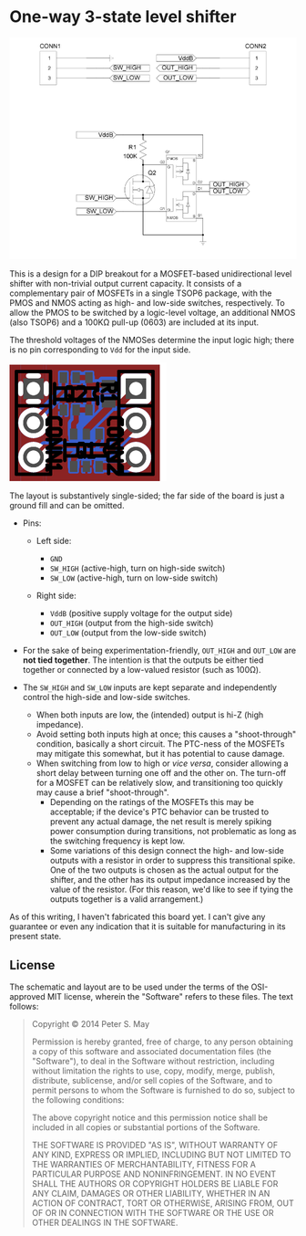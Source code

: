 One-way 3-state level shifter
=============================

![Schematic](schematic.png)

This is a design for a DIP breakout for a MOSFET-based unidirectional
level shifter with non-trivial output current capacity. It consists of a
complementary pair of MOSFETs in a single TSOP6 package, with the PMOS
and NMOS acting as high- and low-side switches, respectively. To allow
the PMOS to be switched by a logic-level voltage, an additional NMOS
(also TSOP6) and a 100KΩ pull-up (0603) are included at its input.

The threshold voltages of the NMOSes determine the input logic high;
there is no pin corresponding to `Vdd` for the input side.

![Layout](layout.png)

The layout is substantively single-sided; the far side of the board is
just a ground fill and can be omitted.

*   Pins:
    *   Left side:
        *   `GND`
        *   `SW_HIGH` (active-high, turn on high-side switch)
        *   `SW_LOW` (active-high, turn on low-side switch)

    *   Right side:
        *   `VddB` (positive supply voltage for the output side)
        *   `OUT_HIGH` (output from the high-side switch)
        *   `OUT_LOW` (output from the low-side switch)

*   For the sake of being experimentation-friendly, `OUT_HIGH` and
    `OUT_LOW` are **not tied together**. The intention is that the
    outputs be either tied together or connected by a low-valued
    resistor (such as 100Ω).
*   The `SW_HIGH` and `SW_LOW` inputs are kept separate and
    independently control the high-side and low-side switches.
    *   When both inputs are low, the (intended) output is hi-Z (high
        impedance).
    *   Avoid setting both inputs high at once; this causes a
        "shoot-through" condition, basically a short circuit. The
        PTC-ness of the MOSFETs may mitigate this somewhat, but it has
        potential to cause damage.
    *   When switching from low to high or *vice versa*, consider
        allowing a short delay between turning one off and the other on.
        The turn-off for a MOSFET can be relatively slow, and
        transitioning too quickly may cause a brief "shoot-through".
        *   Depending on the ratings of the MOSFETs this may be
            acceptable; if the device's PTC behavior can be trusted to
            prevent any actual damage, the net result is merely spiking
            power consumption during transitions, not problematic as
            long as the switching frequency is kept low.
        *   Some variations of this design connect the high- and
            low-side outputs with a resistor in order to suppress this
            transitional spike. One of the two outputs is chosen as the
            actual output for the shifter, and the other has its output
            impedance increased by the value of the resistor. (For this
            reason, we'd like to see if tying the outputs together is a
            valid arrangement.)

As of this writing, I haven't fabricated this board yet. I can't give
any guarantee or even any indication that it is suitable for
manufacturing in its present state.

License
-------

The schematic and layout are to be used under the terms of the
OSI-approved MIT license, wherein the "Software" refers to these files.
The text follows:

> Copyright © 2014 Peter S. May
>
> Permission is hereby granted, free of charge, to any person obtaining
> a copy of this software and associated documentation files (the
> "Software"), to deal in the Software without restriction, including
> without limitation the rights to use, copy, modify, merge, publish,
> distribute, sublicense, and/or sell copies of the Software, and to
> permit persons to whom the Software is furnished to do so, subject to
> the following conditions:
>
> The above copyright notice and this permission notice shall be
> included in all copies or substantial portions of the Software.
>
> THE SOFTWARE IS PROVIDED "AS IS", WITHOUT WARRANTY OF ANY KIND,
> EXPRESS OR IMPLIED, INCLUDING BUT NOT LIMITED TO THE WARRANTIES OF
> MERCHANTABILITY, FITNESS FOR A PARTICULAR PURPOSE AND NONINFRINGEMENT.
> IN NO EVENT SHALL THE AUTHORS OR COPYRIGHT HOLDERS BE LIABLE FOR ANY
> CLAIM, DAMAGES OR OTHER LIABILITY, WHETHER IN AN ACTION OF CONTRACT,
> TORT OR OTHERWISE, ARISING FROM, OUT OF OR IN CONNECTION WITH THE
> SOFTWARE OR THE USE OR OTHER DEALINGS IN THE SOFTWARE.
